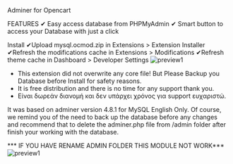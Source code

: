 Adminer for Opencart

FEATURES
✔ Easy access database from PHPMyAdmin
✔ Smart button to access your Database with just a click

Install
✔Upload mysql.ocmod.zip in Extensions > Extension Installer
✔Refresh the modifications cache in Extensions > Modifications
✔Refresh theme cache in Dashboard > Developer Settings
![preview1](https://user-images.githubusercontent.com/56288694/153439546-308c11e0-cce8-4d3f-a113-362b9496c616.jpg)

* This extension did not overwrite any core file! But Please Backup you Database before Install for safety reasons.
* It is free distribution and there is no time for any support thank you.
* Είναι δωρεάν διανομή και δεν υπάρχει χρόνος για support ευχαριστώ.

It was based on adminer version 4.8.1 for MySQL English Only. Of course, we remind you of the need to back up the database before any changes and recommend that to delete the adminer.php file from /admin folder after finish your working with the database.

*** IF YOU HAVE RENAME ADMIN FOLDER THIS MODULE NOT WORK***
![preview1](https://user-images.githubusercontent.com/56288694/153439488-c3f52ed0-4284-401e-82a5-0b1a9e103e43.jpg)
